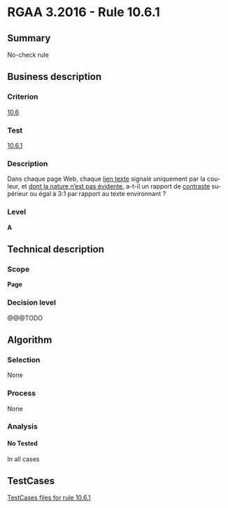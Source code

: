 # RGAA 3.2016 - Rule 10.6.1

## Summary
No-check rule


## Business description

### Criterion
[10.6](http://references.modernisation.gouv.fr/rgaa-accessibilite/2016/criteres.html#crit-10-6)

### Test
[10.6.1](http://references.modernisation.gouv.fr/rgaa-accessibilite/2016/criteres.html#test-10-6-1)

### Description
<div lang="fr">Dans chaque page Web, chaque <a href="http://references.modernisation.gouv.fr/rgaa-accessibilite/2016/glossaire.html#lien-texte">lien texte</a> signal&#xE9; uniquement par la couleur, et <a href="http://references.modernisation.gouv.fr/rgaa-accessibilite/2016/glossaire.html#lien-nature-pas-evidente">dont la nature n&#x2019;est pas &#xE9;vidente</a>, a-t-il un rapport de <a href="http://references.modernisation.gouv.fr/rgaa-accessibilite/2016/glossaire.html#contraste">contraste</a> sup&#xE9;rieur ou &#xE9;gal &#xE0; 3:1 par rapport au texte environnant&nbsp;?</div>

### Level
**A**


## Technical description

### Scope
**Page**

### Decision level
@@@TODO


## Algorithm

### Selection
None

### Process
None

### Analysis

#### No Tested
In all cases


##  TestCases

[TestCases files for rule 10.6.1](https://github.com/Asqatasun/Asqatasun/tree/develop/rules/rules-rgaa3.2016/src/test/resources/testcases/rgaa32016/Rgaa32016Rule100601/)


